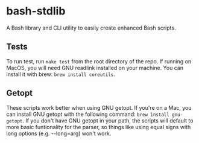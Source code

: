 # bash-stdlib
A Bash library and CLI utility to easily create enhanced Bash scripts.

## Tests
To run test, run `make test` from the root directory of the repo.
If running on MacOS, you will need GNU readlink installed on your machine. You can install it with brew: `brew install coreutils`.

## Getopt
These scripts work better when using GNU getopt.
If you're on a Mac, you can install GNU getopt with the following command: `brew install gnu-getopt`.
If you don't have GNU getopt in your path, the scripts will default to more basic funtionality for the parser, so things like using equal signs with long options (e.g. --long=arg) won't work.

